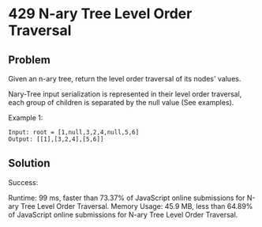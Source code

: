 # 429 N-ary Tree Level Order Traversal

## Problem
Given an n-ary tree, return the level order traversal of its nodes' values.

Nary-Tree input serialization is represented in their level order traversal, each group of children is separated by the null value (See examples).

Example 1:
```dash
Input: root = [1,null,3,2,4,null,5,6]
Output: [[1],[3,2,4],[5,6]]
```

## Solution

Success:

Runtime: 99 ms, faster than 73.37% of JavaScript online submissions for N-ary Tree Level Order Traversal.
Memory Usage: 45.9 MB, less than 64.89% of JavaScript online submissions for N-ary Tree Level Order Traversal.

